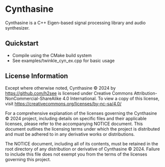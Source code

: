 # Cynthasine

Cynthasine is a C++ Eigen-based signal processing library and audio synthesizer.

## Quickstart
- Compile using the CMake build system
- See examples/twinkle_cyn_ex.cpp for basic usage

## License Information

Except where otherwise noted, Cynthasine © 2024 by https://github.com/h2see is licensed under Creative
Commons Attribution-NonCommercial-ShareAlike 4.0 International. To view a
copy of this license, visit https://creativecommons.org/licenses/by-nc-sa/4.0/

For a comprehensive explanation of the licenses governing the Cynthasine © 2024 project,
including details on specific files and their applicable licenses, please refer to the
accompanying NOTICE document. This document outlines the licensing terms under which
the project is distributed and must be adhered to in any derivative works or distributions.

The NOTICE document, including all of its contents, must be retained in the root directory of any
distribution or derivative of Cynthasine © 2024. Failure to include this file does not exempt you
from the terms of the licenses governing this project.

